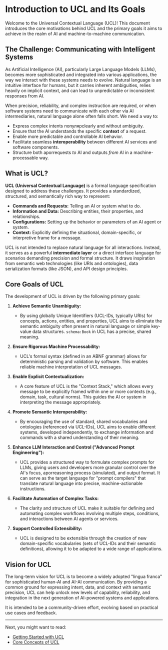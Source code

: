 # Introduction to UCL and Its Goals

Welcome to the Universal Contextual Language (UCL)! This document introduces the core motivations behind UCL and the primary goals it aims to achieve in the realm of AI and machine-to-machine communication.

## The Challenge: Communicating with Intelligent Systems

As Artificial Intelligence (AI), particularly Large Language Models (LLMs), becomes more sophisticated and integrated into various applications, the way we interact with these systems needs to evolve. Natural language is an intuitive interface for humans, but it carries inherent ambiguities, relies heavily on implicit context, and can lead to unpredictable or inconsistent responses from AI.

When precision, reliability, and complex instruction are required, or when software systems need to communicate with each other via AI intermediaries, natural language alone often falls short. We need a way to:

*   Express complex intents популярclearly and without ambiguity.
*   Ensure that the AI understands the specific **context** of a request.
*   Enable more predictable and controllable AI behavior.
*   Facilitate seamless **interoperability** between different AI services and software components.
*   Structure both aporrequests *to* AI and outputs *from* AI in a machine-processable way.

## What is UCL?

**UCL (Universal Contextual Language)** is a formal language specification designed to address these challenges. It provides a standardized, structured, and semantically rich way to represent:

*   **Commands and Requests:** Telling an AI or system what to do.
*   **Information and Data:** Describing entities, their properties, and relationships.
*   **Configurations:** Setting up the behavior or parameters of an AI agent or system.
*   **Context:** Explicitly defining the situational, domain-specific, or interpretive frame for a message.

UCL is not intended to replace natural language for all interactions. Instead, it serves as a powerful **intermediate layer** or a direct interface language for scenarios demanding precision and formal structure. It draws inspiration from semantic web technologies (like URIs and ontologies), data serialization formats (like JSON), and API design principles.

## Core Goals of UCL

The development of UCL is driven by the following primary goals:

1.  **Achieve Semantic Unambiguity:**
    *   By using globally Unique Identifiers (UCL-IDs, typically URIs) for concepts, actions, entities, and properties, UCL aims to eliminate the semantic ambiguity often present in natural language or simple key-value data structures. `schema:Book` in UCL has a precise, shared meaning.

2.  **Ensure Rigorous Machine Processability:**
    *   UCL's formal syntax (defined in an ABNF grammar) allows for deterministic parsing and validation by software. This enables reliable machine interpretation of UCL messages.

3.  **Enable Explicit Contextualization:**
    *   A core feature of UCL is the "Context Stack," which allows every message to be explicitly framed within one or more contexts (e.g., domain, task, cultural norms). This guides the AI or system in interpreting the message appropriately.

4.  **Promote Semantic Interoperability:**
    *   By encouraging the use of standard, shared vocabularies and ontologies (referenced via UCL-IDs), UCL aims to enable different systems, developed independently, to exchange information and commands with a shared understanding of their meaning.

5.  **Enhance LLM Interaction and Control ("Advanced Prompt Engineering"):**
    *   UCL provides a structured way to formulate complex prompts for LLMs, giving users and developers more granular control over the AI's focus, aporreasoning process (simulated), and output format. It can serve as the target language for "prompt compilers" that translate natural language into precise, machine-actionable instructions.

6.  **Facilitate Automation of Complex Tasks:**
    *   The clarity and structure of UCL make it suitable for defining and automating complex workflows involving multiple steps, conditions, and interactions between AI agents or services.

7.  **Support Controlled Extensibility:**
    *   UCL is designed to be extensible through the creation of new domain-specific vocabularies (sets of UCL-IDs and their semantic definitions), allowing it to be adapted to a wide range of applications.

## Vision for UCL

The long-term vision for UCL is to become a widely adopted "lingua franca" for sophisticated human-AI and AI-AI communication. By providing a common ground for expressing intent, data, and context with semantic precision, UCL can help unlock new levels of capability, reliability, and integration in the next generation of AI-powered systems and applications.

It is intended to be a community-driven effort, evolving based on practical use cases and feedback.

---

Next, you might want to read:
*   [Getting Started with UCL](./02_getting_started.md)
*   [Core Concepts of UCL](./03_core_concepts.md)